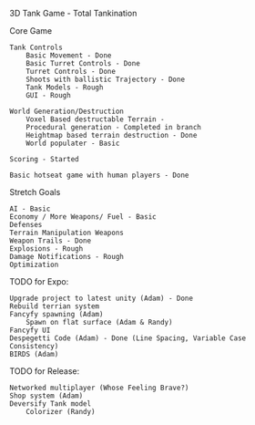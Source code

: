 3D Tank Game - Total Tankination

Core Game

	Tank Controls
		Basic Movement - Done
		Basic Turret Controls - Done
		Turret Controls - Done
		Shoots with ballistic Trajectory - Done
		Tank Models - Rough
		GUI - Rough

	World Generation/Destruction
		Voxel Based destructable Terrain - 
		Procedural generation - Completed in branch
		Heightmap based terrain destruction - Done
		World populater - Basic

	Scoring - Started

	Basic hotseat game with human players - Done

Stretch Goals

	AI - Basic
	Economy / More Weapons/ Fuel - Basic
	Defenses
	Terrain Manipulation Weapons
	Weapon Trails - Done
	Explosions - Rough
	Damage Notifications - Rough
	Optimization


TODO for Expo:

	Upgrade project to latest unity (Adam) - Done
	Rebuild terrian system
	Fancyfy spawning (Adam)
		Spawn on flat surface (Adam & Randy)
	Fancyfy UI
	Despegetti Code (Adam) - Done (Line Spacing, Variable Case Consistency)
	BIRDS (Adam)


TODO for Release:

	Networked multiplayer (Whose Feeling Brave?)
	Shop system (Adam)
	Deversify Tank model
		Colorizer (Randy)